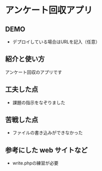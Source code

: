 # アンケート回収アプリ

## DEMO

  - デプロイしている場合はURLを記入（任意）

## 紹介と使い方

アンケート回収のアプリです

## 工夫した点

  - 課題の指示をなぞりました

## 苦戦した点

  - ファイルの書き込みができなかった

## 参考にした web サイトなど

  - write.phpの練習が必要